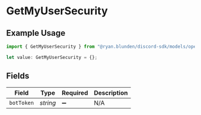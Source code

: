 # GetMyUserSecurity

## Example Usage

```typescript
import { GetMyUserSecurity } from "@ryan.blunden/discord-sdk/models/operations";

let value: GetMyUserSecurity = {};
```

## Fields

| Field              | Type               | Required           | Description        |
| ------------------ | ------------------ | ------------------ | ------------------ |
| `botToken`         | *string*           | :heavy_minus_sign: | N/A                |